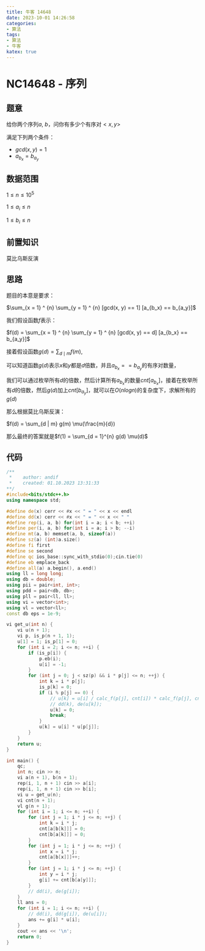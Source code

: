 ```yaml
---
title: 牛客 14648
date: 2023-10-01 14:26:58
categories:
- 算法
tags: 
- 算法
- 牛客
katex: true
---
```


# NC14648 - 序列

## 题意

给你两个序列$a$, $b$，问你有多少个有序对$<x, y>$

满足下列两个条件：

- $gcd(x, y) = 1$
- $a_{b_x} = b_{a_y}$

## 数据范围

$1 \leq n \leq 10^5$

$1 \leq a_i \leq n$

$1 \leq b_i \leq n$

## 前置知识

莫比乌斯反演

## 思路

题目的本意是要求：

$\sum_{x = 1} ^ {n} \sum_{y = 1} ^ {n} [gcd(x, y) == 1] [a_{b_x} == b_{a_y}]$

我们假设函数$f$表示：

$f(d) = \sum_{x = 1} ^ {n} \sum_{y = 1} ^ {n} [gcd(x, y) == d] [a_{b_x} == b_{a_y}]$

接着假设函数$g(d) = \sum_{d \mid m} f(m)$,

可以知道函数$g(d)$表示$x$和$y$都是$d$倍数，并且$a_{b_x} == b_{a_y}$的有序对数量，

我们可以通过枚举所有$d$的倍数，然后计算所有$a_{b_x}$的数量$cnt[a_{b_x}]$，接着在枚举所有$d$的倍数，然后$g(d)$加上$cnt[b_{a_y}]$，就可以在$O(nlogn)$的复杂度下，求解所有的$g(d)$

那么根据莫比乌斯反演：

$f(d) = \sum_{d | m} g(m) \mu(\frac{m}{d})

那么最终的答案就是$f(1) = \sum_{d = 1}^{n} g(d) \mu(d)$

## 代码
```c++
/**
 *    author: andif
 *    created: 01.10.2023 13:31:33
**/
#include<bits/stdc++.h>
using namespace std;

#define de(x) cerr << #x << " = " << x << endl
#define dd(x) cerr << #x << " = " << x << " "
#define rep(i, a, b) for(int i = a; i < b; ++i)
#define per(i, a, b) for(int i = a; i > b; --i)
#define mt(a, b) memset(a, b, sizeof(a))
#define sz(a) (int)a.size()
#define fi first
#define se second
#define qc ios_base::sync_with_stdio(0);cin.tie(0)
#define eb emplace_back
#define all(a) a.begin(), a.end()
using ll = long long;
using db = double;
using pii = pair<int, int>;
using pdd = pair<db, db>;
using pll = pair<ll, ll>;
using vi = vector<int>;
using vl = vector<ll>;
const db eps = 1e-9;

vi get_u(int n) {
    vi u(n + 1);
    vi p, is_p(n + 1, 1);
    u[1] = 1; is_p[1] = 0;
    for (int i = 2; i <= n; ++i) {
        if (is_p[i]) {
            p.eb(i);
            u[i] = -1;
        }
        for (int j = 0; j < sz(p) && i * p[j] <= n; ++j) {
            int k = i * p[j];
            is_p[k] = 0;
            if (i % p[j] == 0) {
                // u[k] = u[i] / calc_f(p[j], cnt[i]) * calc_f(p[j], cnt[k]);
                // dd(k), de(u[k]);
                u[k] = 0;
                break;
            }
            u[k] = u[i] * u[p[j]];
        }
    }
    return u;
}

int main() {
    qc;
    int n; cin >> n;
    vi a(n + 1), b(n + 1);
    rep(i, 1, n + 1) cin >> a[i];
    rep(i, 1, n + 1) cin >> b[i];
    vi u = get_u(n);
    vi cnt(n + 1);
    vl g(n + 1);
    for (int i = 1; i <= n; ++i) {
        for (int j = 1; i * j <= n; ++j) {
            int k = i * j;
            cnt[a[b[k]]] = 0;
            cnt[b[a[k]]] = 0;
        }
        for (int j = 1; i * j <= n; ++j) {
            int x = i * j;
            cnt[a[b[x]]]++;
        }
        for (int j = 1; i * j <= n; ++j) {
            int y = i * j;
            g[i] += cnt[b[a[y]]];
        }
        // dd(i), de(g[i]);
    }
    ll ans = 0;
    for (int i = 1; i <= n; ++i) {
        // dd(i), dd(g[i]), de(u[i]);
        ans += g[i] * u[i];
    }
    cout << ans << '\n';
    return 0;
}
```
